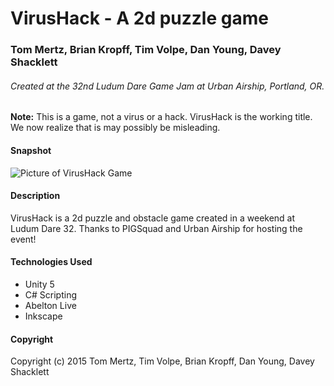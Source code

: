 # VirusHack - A 2d puzzle game

### Tom Mertz, Brian Kropff, Tim Volpe, Dan Young, Davey Shacklett

###### Created at the 32nd Ludum Dare Game Jam at Urban Airship, Portland, OR.

**Note:** This is a game, not a virus or a hack. VirusHack is the working title. We now realize that is may possibly be misleading.

#### Snapshot

![Picture of VirusHack Game](http://i.imgur.com/OXJF8Zq.jpg)

#### Description

VirusHack is a 2d puzzle and obstacle game created in a weekend at Ludum Dare 32. Thanks to PIGSquad and Urban Airship for hosting the event!

#### Technologies Used

* Unity 5
* C# Scripting
* Abelton Live
* Inkscape

#### Copyright

Copyright (c) 2015 Tom Mertz, Tim Volpe, Brian Kropff, Dan Young, Davey Shacklett

